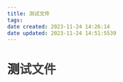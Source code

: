 ```yaml
---
title: 测试文件
tags: 
date created: 2023-11-24 14:26:14
date updated: 2023-11-24 14:51:5539
---
```


# 测<font color="#3f3f3f">试文件</font>


